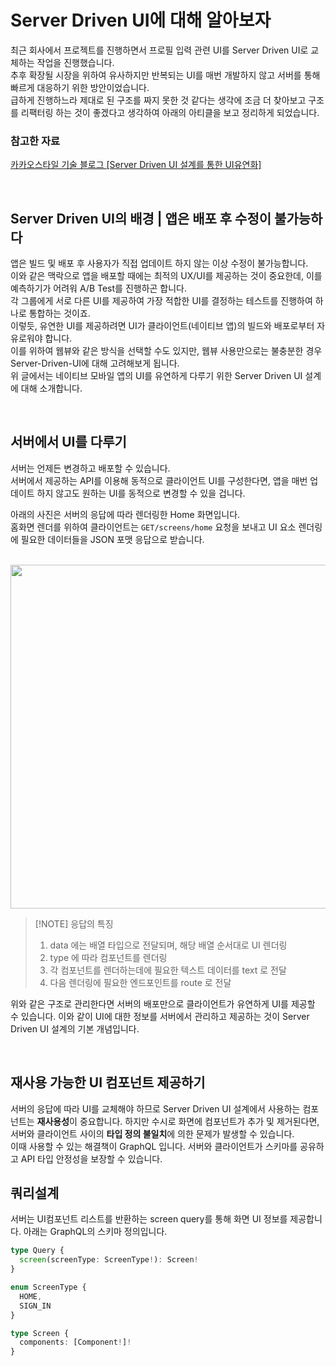 # Server Driven UI에 대해 알아보자

최근 회사에서 프로젝트를 진행하면서 프로필 입력 관련 UI를 Server Driven UI로 교체하는 작업을 진행했습니다. <br>
추후 확장될 시장을 위하여 유사하지만 반복되는 UI를 매번 개발하지 않고 서버를 통해 빠르게 대응하기 위한 방안이었습니다. <br>
급하게 진행하느라 제대로 된 구조를 짜지 못한 것 같다는 생각에 조금 더 찾아보고 구조를 리팩터링 하는 것이 좋겠다고 생각하여 아래의 아티클을 보고 정리하게 되었습니다.<br>

### 참고한 자료

[카카오스타일 기술 블로그 [Server Driven UI 설계를 통한 UI유연화]](https://devblog.kakaostyle.com/ko/2021-12-16-1-server-driven-ui)<br>

<br>

## Server Driven UI의 배경 | 앱은 배포 후 수정이 불가능하다

앱은 빌드 및 배포 후 사용자가 직접 업데이트 하지 않는 이상 수정이 불가능합니다. <br>
이와 같은 맥락으로 앱을 배포할 때에는 최적의 UX/UI를 제공하는 것이 중요한데, 이를 예측하기가 어려워 A/B Test를 진행하곤 합니다. <br> 각 그룹에게 서로 다른 UI를 제공하여 가장 적합한 UI를 결정하는 테스트를 진행하여 하나로 통합하는 것이죠. <br>
이렇듯, 유연한 UI를 제공하려면 UI가 클라이언트(네이티브 앱)의 빌드와 배포로부터 자유로워야 합니다. <br>
이를 위하여 웹뷰와 같은 방식을 선택할 수도 있지만, 웹뷰 사용만으로는 불충분한 경우 Server-Driven-UI에 대해 고려해보게 됩니다.<br>
위 글에서는 네이티브 모바일 앱의 UI를 유연하게 다루기 위한 Server Driven UI 설계에 대해 소개합니다.<br>

<br>

## 서버에서 UI를 다루기

서버는 언제든 변경하고 배포할 수 있습니다. <br>
서버에서 제공하는 API를 이용해 동적으로 클라이언트 UI를 구성한다면, 앱을 매번 업데이트 하지 않고도 원하는 UI를 동적으로 변경할 수 있을 겁니다. <br>

아래의 사진은 서버의 응답에 따라 렌더링한 Home 화면입니다. <br>
홈화면 렌더를 위하여 클라이언트는 `GET/screens/home` 요청을 보내고 UI 요소 렌더링에 필요한 데이터들을 JSON 포맷 응답으로 받습니다. <br>

<br>

<img src="https://devblog.kakaostyle.com/img/content/2021-12-16-1/2021-12-16-1-01.png" width="550" />

<br>

> [!NOTE] 응답의 특징
>
> 1) data 에는 배열 타입으로 전달되며, 해당 배열 순서대로 UI 렌더링
> 2) type 에 따라 컴포넌트를 렌더링
> 3) 각 컴포넌트를 렌더하는데에 필요한 텍스트 데이터를 text 로 전달
> 4) 다음 렌더링에 필요한 엔드포인트를 route 로 전달

위와 같은 구조로 관리한다면 서버의 배포만으로 클라이언트가 유연하게 UI를 제공할 수 있습니다. 이와 같이 UI에 대한 정보를 서버에서 관리하고 제공하는 것이 Server Driven UI 설계의 기본 개념입니다. <br>

<br>

## 재사용 가능한 UI 컴포넌트 제공하기
서버의 응답에 따라 UI를 교체해야 하므로 Server Driven UI 설계에서 사용하는 컴포넌트는 **재사용성**이 중요합니다. 하지만 수시로 화면에 컴포넌트가 추가 및 제거된다면, 서버와 클라이언트 사이의 **타입 정의 불일치**에 의한 문제가 발생할 수 있습니다. <br>
이때 사용할 수 있는 해결책이 GraphQL 입니다. 서버와 클라이언트가 스키마를 공유하고 API 타입 안정성을 보장할 수 있습니다.
<br>

## 쿼리설계
서버는 UI컴포넌트 리스트를 반환하는 screen query를 통해 화면 UI 정보를 제공합니다.
아래는 GraphQL의 스키마 정의입니다.

```ts
type Query {
  screen(screenType: ScreenType!): Screen!
}

enum ScreenType {
  HOME,
  SIGN_IN
}

type Screen {
  components: [Component!]!
}
```
